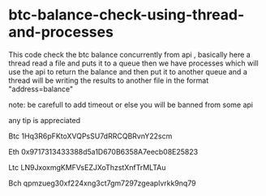 # btc-balance-check-using-thread-and-processes
This code check the btc balance concurrently from api , basically here a thread read a file and puts it to a queue then we have processes which will use the api to return the balance and then put it to another queue and a thread will be writing the results to another file in the format "address=balance"

note: be carefull to add timeout or else you will be banned from some api 




any tip is appreciated


Btc 1Hq3R6pFKtoXVQPsSU7dRRCQBRvnY22scm

Eth 0x9717313433388d5a1D670B6358A7eecb08E25823

Ltc LN9JxoxmgKMFVsEZJXoThzstXnfTrMLTAu

Bch qpmzueg30xf224xng3ct7gm7297zgeaplvrkk9nq79



